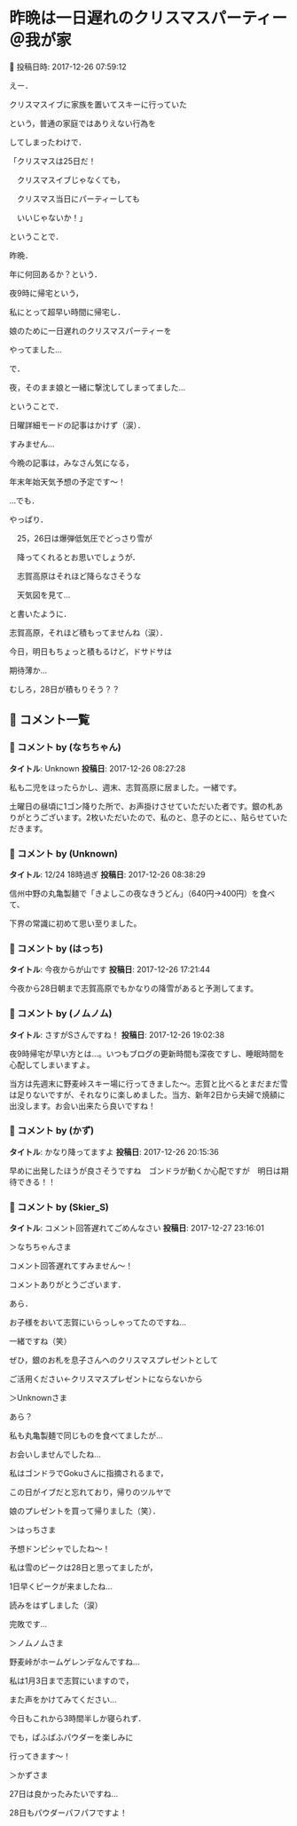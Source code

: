 # 昨晩は一日遅れのクリスマスパーティー＠我が家

📅 投稿日時: 2017-12-26 07:59:12

えー．


クリスマスイブに家族を置いてスキーに行っていた


という，普通の家庭ではありえない行為を


してしまったわけで．





「クリスマスは25日だ！


　クリスマスイブじゃなくても，


　クリスマス当日にパーティーしても


　いいじゃないか！」





ということで．


昨晩．


年に何回あるか？という．


夜9時に帰宅という，


私にとって超早い時間に帰宅し．


娘のために一日遅れのクリスマスパーティーを


やってました…





で．


夜，そのまま娘と一緒に撃沈してしまってました…





ということで．


日曜詳細モードの記事はかけず（涙）．


すみません…





今晩の記事は，みなさん気になる，


年末年始天気予想の予定です～！





…でも．


やっぱり．


　25，26日は爆弾低気圧でどっさり雪が


　降ってくれるとお思いでしょうが．


　志賀高原はそれほど降らなさそうな


　天気図を見て…


と書いたように．


志賀高原，それほど積もってませんね（涙）．


今日，明日もちょっと積もるけど，ドサドサは


期待薄か…





むしろ，28日が積もりそう？？

## 💬 コメント一覧

### 💬 コメント by (なちちゃん)
**タイトル**: Unknown
**投稿日**: 2017-12-26 08:27:28

私も二児をほったらかし、週末、志賀高原に居ました。一緒です。



土曜日の昼頃に1ゴン降りた所で、お声掛けさせていただいた者です。銀の札ありがとうございます。2枚いただいたので、私のと、息子のとに、、貼らせていただきます。

### 💬 コメント by (Unknown)
**タイトル**: 12/24 18時過ぎ
**投稿日**: 2017-12-26 08:38:29

信州中野の丸亀製麺で「きよしこの夜なきうどん」（640円→400円）を食べて、

下界の常識に初めて思い至りました。

### 💬 コメント by (はっち)
**タイトル**: 今夜からが山です
**投稿日**: 2017-12-26 17:21:44

今夜から28日朝まで志賀高原でもかなりの降雪があると予測してます。

### 💬 コメント by (ノムノム)
**タイトル**: さすがSさんですね！
**投稿日**: 2017-12-26 19:02:38

夜9時帰宅が早い方とは…。いつもブログの更新時間も深夜ですし、睡眠時間を心配してしまいますよ。



当方は先週末に野麦峠スキー場に行ってきました～。志賀と比べるとまだまだ雪は足りないですが、それなりに楽しめました。当方、新年2日から夫婦で焼額に出没します。お会い出来たら良いですね！

### 💬 コメント by (かず)
**タイトル**: かなり降ってますよ
**投稿日**: 2017-12-26 20:15:36

早めに出発したほうが良さそうですね　ゴンドラが動くか心配ですが　明日は期待できる！！

### 💬 コメント by (Skier_S)
**タイトル**: コメント回答遅れてごめんなさい
**投稿日**: 2017-12-27 23:16:01

＞なちちゃんさま

コメント回答遅れてすみません～！

コメントありがとうございます．

あら．

お子様をおいて志賀にいらっしゃってたのですね…

一緒ですね（笑）

ぜひ，銀のお札を息子さんへのクリスマスプレゼントとして

ご活用ください←クリスマスプレゼントにならないから



＞Unknownさま

あら？

私も丸亀製麺で同じものを食べてましたが…

お会いしませんでしたね…

私はゴンドラでGokuさんに指摘されるまで，

この日がイブだと忘れており，帰りのツルヤで

娘のプレゼントを買って帰りました（笑）．



＞はっちさま

予想ドンピシャでしたね～！

私は雪のピークは28日と思ってましたが，

1日早くピークが来ましたね…

読みをはずしました（涙）

完敗です…



＞ノムノムさま

野麦峠がホームゲレンデなんですね…

私は1月3日まで志賀にいますので，

また声をかけてみてください…

今日もこれから3時間半しか寝られず．

でも，ぱふぱふパウダーを楽しみに

行ってきます～！



＞かずさま

27日は良かったみたいですね…

28日もパウダーパフパフですよ！

